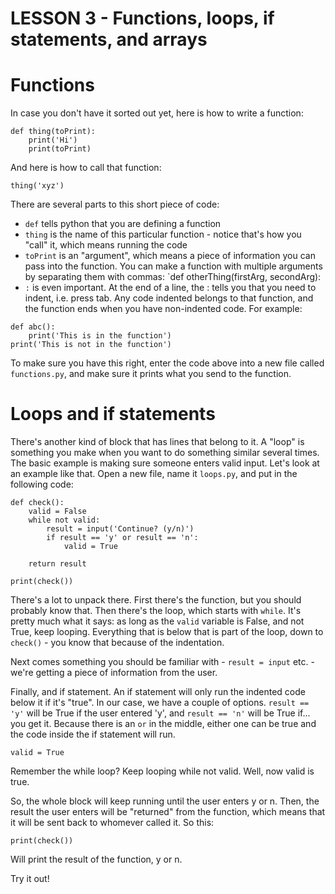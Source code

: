 # LESSON 3 - Functions, loops, if statements, and arrays

# Functions
In case you don't have it sorted out yet, here is how to write a function:

```
def thing(toPrint):
	print('Hi')
	print(toPrint)
```

And here is how to call that function:

```
thing('xyz')
```

There are several parts to this short piece of code:
- `def` tells python that you are defining a function
- `thing` is the name of this particular function - notice that's how you "call" it, which means running the code
- `toPrint` is an "argument", which means a piece of information you can pass into the function.  You can make a function with multiple arguments by separating them with commas:
	`def otherThing(firstArg, secondArg):
- `:` is even important.  At the end of a line, the : tells you that you need to indent, i.e. press tab.  Any code indented belongs to that function, and the function ends when you have non-indented code.  For example:

```
def abc():
	print('This is in the function')
print('This is not in the function')
```

To make sure you have this right, enter the code above into a new file called `functions.py`, and make sure it prints what you send to the function.

# Loops and if statements
There's another kind of block that has lines that belong to it.  A "loop" is something you make when you want to do something similar several times.  The basic example is making sure someone enters valid input.  Let's look at an example like that.  Open a new file, name it `loops.py`, and put in the following code:

```
def check():
    valid = False
    while not valid:
        result = input('Continue? (y/n)')
        if result == 'y' or result == 'n':
            valid = True

	return result

print(check())
```

There's a lot to unpack there.  First there's the function, but you should probably know that.  Then there's the loop, which starts with `while`.  It's pretty much what it says: as long as the `valid` variable is False, and not True, keep looping.  Everything that is below that is part of the loop, down to `check()` - you know that because of the indentation.

Next comes something you should be familiar with - `result = input` etc. - we're getting a piece of information from the user.

Finally, and if statement.  An if statement will only run the indented code below it if it's "true".  In our case, we have a couple of options.  `result == 'y'` will be True if the user entered 'y', and `result == 'n'` will be True if... you get it.  Because there is an `or` in the middle, either one can be true and the code inside the if statement will run.

`valid = True`

Remember the while loop?  Keep looping while not valid.  Well, now valid is true.

So, the whole block will keep running until the user enters y or n.  Then, the result the user enters will be "returned" from the function, which means that it will be sent back to whomever called it.  So this:

```
print(check())
```

Will print the result of the function, y or n.

Try it out!
